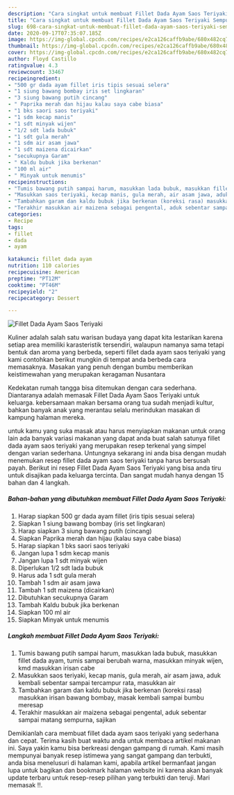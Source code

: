 ```yaml
---
description: "Cara singkat untuk membuat Fillet Dada Ayam Saos Teriyaki Sempurna"
title: "Cara singkat untuk membuat Fillet Dada Ayam Saos Teriyaki Sempurna"
slug: 698-cara-singkat-untuk-membuat-fillet-dada-ayam-saos-teriyaki-sempurna
date: 2020-09-17T07:35:07.185Z
image: https://img-global.cpcdn.com/recipes/e2ca126caffb9abe/680x482cq70/fillet-dada-ayam-saos-teriyaki-foto-resep-utama.jpg
thumbnail: https://img-global.cpcdn.com/recipes/e2ca126caffb9abe/680x482cq70/fillet-dada-ayam-saos-teriyaki-foto-resep-utama.jpg
cover: https://img-global.cpcdn.com/recipes/e2ca126caffb9abe/680x482cq70/fillet-dada-ayam-saos-teriyaki-foto-resep-utama.jpg
author: Floyd Castillo
ratingvalue: 4.3
reviewcount: 33467
recipeingredient:
- "500 gr dada ayam fillet iris tipis sesuai selera"
- "1 siung bawang bombay iris set lingkaran"
- "3 siung bawang putih cincang"
- " Paprika merah dan hijau kalau saya cabe biasa"
- "1 bks saori saos teriyaki"
- "1 sdm kecap manis"
- "1 sdt minyak wijen"
- "1/2 sdt lada bubuk"
- "1 sdt gula merah"
- "1 sdm air asam jawa"
- "1 sdt maizena dicairkan"
- "secukupnya Garam"
- " Kaldu bubuk jika berkenan"
- "100 ml air"
- " Minyak untuk menumis"
recipeinstructions:
- "Tumis bawang putih sampai harum, masukkan lada bubuk, masukkan fillet dada ayam, tumis sampai berubah warna, masukkan minyak wijen, kmd masukkan irisan cabe"
- "Masukkan saos teriyaki, kecap manis, gula merah, air asam jawa, aduk kembali sebentar sampai tercampur rata, masukkan air"
- "Tambahkan garam dan kaldu bubuk jika berkenan (koreksi rasa) masukkan irisan bawang bombay, masak kembali sampai bumbu meresap"
- "Terakhir masukkan air maizena sebagai pengental, aduk sebentar sampai matang sempurna, sajikan"
categories:
- Recipe
tags:
- fillet
- dada
- ayam

katakunci: fillet dada ayam 
nutrition: 110 calories
recipecuisine: American
preptime: "PT12M"
cooktime: "PT46M"
recipeyield: "2"
recipecategory: Dessert

---
```



![Fillet Dada Ayam Saos Teriyaki](https://img-global.cpcdn.com/recipes/e2ca126caffb9abe/680x482cq70/fillet-dada-ayam-saos-teriyaki-foto-resep-utama.jpg)

Kuliner adalah salah satu warisan budaya yang dapat kita lestarikan karena setiap area memiliki karasteristik tersendiri, walaupun namanya sama tetapi bentuk dan aroma yang berbeda, seperti fillet dada ayam saos teriyaki yang kami contohkan berikut mungkin di tempat anda berbeda cara memasaknya. Masakan yang penuh dengan bumbu memberikan keistimewahan yang merupakan keragaman Nusantara



Kedekatan rumah tangga bisa ditemukan dengan cara sederhana. Diantaranya adalah memasak Fillet Dada Ayam Saos Teriyaki untuk keluarga. kebersamaan makan bersama orang tua sudah menjadi kultur, bahkan banyak anak yang merantau selalu merindukan masakan di kampung halaman mereka.

untuk kamu yang suka masak atau harus menyiapkan makanan untuk orang lain ada banyak variasi makanan yang dapat anda buat salah satunya fillet dada ayam saos teriyaki yang merupakan resep terkenal yang simpel dengan varian sederhana. Untungnya sekarang ini anda bisa dengan mudah menemukan resep fillet dada ayam saos teriyaki tanpa harus bersusah payah.
Berikut ini resep Fillet Dada Ayam Saos Teriyaki yang bisa anda tiru untuk disajikan pada keluarga tercinta. Dan sangat mudah hanya dengan 15 bahan dan 4 langkah.


<!--inarticleads1-->

##### Bahan-bahan yang dibutuhkan membuat Fillet Dada Ayam Saos Teriyaki:

1. Harap siapkan 500 gr dada ayam fillet (iris tipis sesuai selera)
1. Siapkan 1 siung bawang bombay (iris set lingkaran)
1. Harap siapkan 3 siung bawang putih (cincang)
1. Siapkan  Paprika merah dan hijau (kalau saya cabe biasa)
1. Harap siapkan 1 bks saori saos teriyaki
1. Jangan lupa 1 sdm kecap manis
1. Jangan lupa 1 sdt minyak wijen
1. Diperlukan 1/2 sdt lada bubuk
1. Harus ada 1 sdt gula merah
1. Tambah 1 sdm air asam jawa
1. Tambah 1 sdt maizena (dicairkan)
1. Dibutuhkan secukupnya Garam
1. Tambah  Kaldu bubuk jika berkenan
1. Siapkan 100 ml air
1. Siapkan  Minyak untuk menumis




<!--inarticleads2-->

##### Langkah membuat  Fillet Dada Ayam Saos Teriyaki:

1. Tumis bawang putih sampai harum, masukkan lada bubuk, masukkan fillet dada ayam, tumis sampai berubah warna, masukkan minyak wijen, kmd masukkan irisan cabe
1. Masukkan saos teriyaki, kecap manis, gula merah, air asam jawa, aduk kembali sebentar sampai tercampur rata, masukkan air
1. Tambahkan garam dan kaldu bubuk jika berkenan (koreksi rasa) masukkan irisan bawang bombay, masak kembali sampai bumbu meresap
1. Terakhir masukkan air maizena sebagai pengental, aduk sebentar sampai matang sempurna, sajikan




Demikianlah cara membuat fillet dada ayam saos teriyaki yang sederhana dan cepat. Terima kasih buat waktu anda untuk membaca artikel makanan ini. Saya yakin kamu bisa berkreasi dengan gampang di rumah. Kami masih mempunyai banyak resep istimewa yang sangat gampang dan terbukti, anda bisa menelusuri di halaman kami, apabila artikel bermanfaat jangan lupa untuk bagikan dan bookmark halaman website ini karena akan banyak update terbaru untuk resep-resep pilihan yang terbukti dan teruji. Mari memasak !!. 
